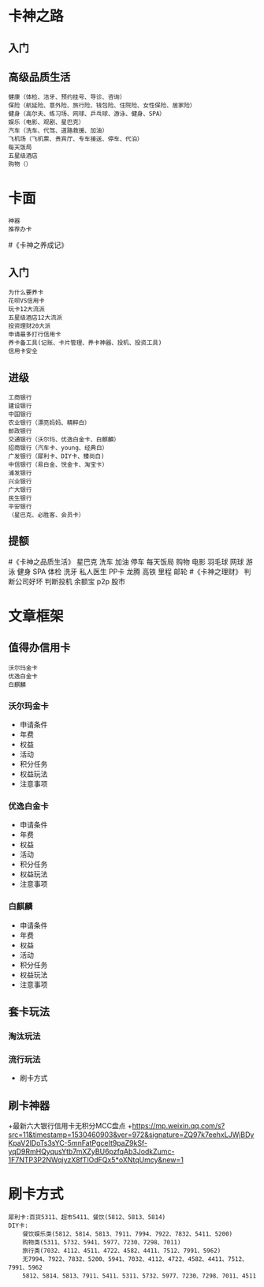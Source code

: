 # 卡神之路
## 入门
## 高级品质生活
    健康（体检、洁牙、预约挂号、导诊、咨询）
    保险（航延险、意外险、旅行险、钱包险、住院险、女性保险、居家险）
    健身（高尔夫、练习场、网球、乒乓球、游泳、健身、SPA）
    娱乐（电影、观剧、星巴克）
    汽车（洗车、代驾、道路救援、加油）
    飞机场（飞机票、贵宾厅、专车接送、停车、代泊）
    每天饭局
    五星级酒店
    购物（）
# 卡面
    神器
    推荐办卡
#《卡神之养成记》
## 入门
    为什么要养卡
    花呗VS信用卡
    玩卡12大流派
    五星级酒店12大流派
    投资理财20大派
    申请最多打行信用卡
    养卡备工具(记账、卡片管理、养卡神器、投机、投资工具)
    信用卡安全
## 进级
    工商银行
    建设银行
    中国银行
    农业银行（漂亮妈妈、精粹白）
    邮政银行
    交通银行（沃尔玛、优逸白金卡、白麒麟）
    招商银行（汽车卡、young、经典白）
    广发银行（犀利卡、DIY卡、臻尚白)
    中信银行（易白金、悦金卡、淘宝卡）
    浦发银行
    兴业银行
    广大银行
    民生银行
    平安银行
    （星巴克、必胜客、会员卡）
## 提额
#《卡神之品质生活》
    星巴克
    洗车
    加油
    停车
    每天饭局
    购物
    电影
    羽毛球
    网球
    游泳
    健身
    SPA
    体检
    洗牙
    私人医生
    PP卡
    龙腾
    高铁
    里程
    邮轮
#《卡神之理财》
    判断公司好坏
    判断投机
    余额宝
    p2p
    股市


# 文章框架
## 值得办信用卡
    沃尔玛金卡
    优逸白金卡
    白麒麟
### 沃尔玛金卡
* 申请条件
* 年费
* 权益
* 活动
* 积分任务
* 权益玩法
* 注意事项
### 优逸白金卡
* 申请条件
* 年费
* 权益
* 活动
* 积分任务
* 权益玩法
* 注意事项
### 白麒麟
* 申请条件
* 年费
* 权益
* 活动
* 积分任务
* 权益玩法
* 注意事项
## 套卡玩法
### 淘汰玩法
### 流行玩法
* 刷卡方式
## 刷卡神器

+最新六大银行信用卡无积分MCC盘点
+https://mp.weixin.qq.com/s?src=11&timestamp=1530460903&ver=972&signature=ZQ97k7eehxLJWjBDyKpaV2lDoTs3sYC-5mnFatPgceIt9paZ9kSf-yqD9RmHQyqusYtb7mXZyBU6pzfqAb3JodkZumc-1F7NTP3P2NWqiyzX8fTlOdFQx5*oXNtqUmcy&new=1
# 刷卡方式
    犀利卡:百货5311、超市5411、餐饮(5812、5813、5814)
    DIY卡:
        餐饮娱乐类(5812、5814、5813、7911、7994、7922、7832、5411、5200)
        购物类(5311、5732、5941、5977、7230、7298、7011)
        旅行类(7032、4112、4511、4722、4582、4411、7512、7991、5962)
        无7994、7922、7832、5200、5941、7032、4112、4722、4582、4411、7512、7991、5962
        5812、5814、5813、7911、5411、5311、5732、5977、7230、7298、7011、4511
